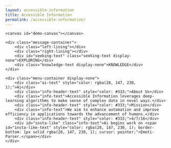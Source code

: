 ```yaml
---
layout: accessible-information
title: Accessible Information
permalink: /accessible-information/
---
```


<div id="large-header" class="large-header">
	
	<canvas id="demo-canvas"></canvas>

	<div class="message-container">
		<div class="left-lining"></div>
		<div class="right-lining"></div>
		<div id="seeking-text" class="seeking-text display-none">EXPLORING</div>
		<div class="knowledge-text display-none">KNOWLEDGE</div>
	</div>

</div>


<div class="top-tv-screen display-none"></div>
<div class="bottom-tv-screen display-none"></div>
		
<div class="info-container display-none">
					
	<div class="menu-container display-none">	
		<div class="ai-text" style="color: rgba(28, 147, 230, 1);">Ai</div>
		<div class="info-header-text" style="color: #333;">About Us</div>
		<div class="info-text">Accessible Information leverages deep-learning algorithms to make sense of complex data in novel ways.</div>
		<div class="info-header-text" style="color: #333;">Mission</div>
		<div class="info-text">We aim to enhance automation and improve efficiency in applications towards the advancement of humans.</div>
		<div class="info-header-text" style="color: #333;">4/7/16</div>
		<div id="insta-like" class="info-text">Ai begins work on <span id="insta-like-text" style="color: rgba(28, 147, 230, 1); border-bottom: 1px solid rgba(28, 147, 230, 1); cursor: pointer;">Emoti-Parser.</span></div>
	</div>

</div>

<script src="http://davemuench.com/js/TweenLite.min.js"></script>
<script src="http://davemuench.com/js/EasePack.min.js"></script>
<script src="http://davemuench.com/js/rAF.js"></script>
<script src="http://davemuench.com/js/synapses.js"></script>
<script src="http://davemuench.com/js/ai.js"></script>
<script src="http://davemuench.com/js/fastclick.js"></script>

<script>
	new Ai();
</script>

</body>
</html>
